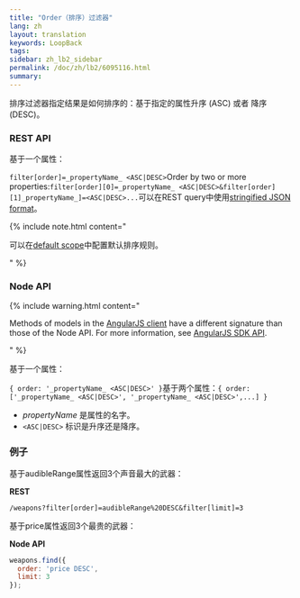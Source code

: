 ```yaml
---
title: "Order（排序）过滤器"
lang: zh
layout: translation
keywords: LoopBack
tags:
sidebar: zh_lb2_sidebar
permalink: /doc/zh/lb2/6095116.html
summary:
---
```


排序过滤器指定结果是如何排序的：基于指定的属性升序 (ASC) 或者 降序 (DESC)。

### REST API

基于一个属性：

`filter[order]=_propertyName_ <ASC|DESC>`Order by two or more properties:`filter[order][0]=_propertyName_ <ASC|DESC>&filter[order][1]_propertyName_]=<ASC|DESC>...`可以在REST query中使用[stringified JSON format](/doc/{{page.lang}}/lb2/Querying-data.html#Queryingdata-UsingstringifiedJSONinRESTqueries)。

{% include note.html content="

可以在[default scope](/doc/zh/lb2/Model-definition-JSON-file.html#ModeldefinitionJSONfile-Defaultscope)中配置默认排序规则。

" %}

### Node API

{% include warning.html content="

Methods of models in the [AngularJS client](https://docs.strongloop.com/display/zh/AngularJS+JavaScript+SDK) have a different signature than those of the Node API.
For more information, see [AngularJS SDK API](http://apidocs.strongloop.com/loopback-sdk-angular/).

" %}

基于一个属性：

`{ order: '_propertyName_ <ASC|DESC>' }`基于两个属性：`{ order: ['_propertyName_ <ASC|DESC>', '_propertyName_ <ASC|DESC>',...] }`

*   _propertyName_ 是属性的名字。
*   `<ASC|DESC>` 标识是升序还是降序。

### 例子

基于audibleRange属性返回3个声音最大的武器：

**REST**

`/weapons?filter[order]=audibleRange%20DESC&filter[limit]=3`

基于price属性返回3个最贵的武器：

**Node API**

```js
weapons.find({
  order: 'price DESC',
  limit: 3
});
```
